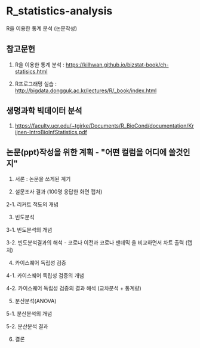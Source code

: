 # R_statistics-analysis

R을 이용한 통계 분석 (논문작성)

## 참고문헌

1. R을 이용한 통계 분석 : https://kilhwan.github.io/bizstat-book/ch-statisics.html

2. R프로그래밍 실습 : http://bigdata.dongguk.ac.kr/lectures/R/_book/index.html 

## 생명과학 빅데이터 분석

1. https://faculty.ucr.edu/~tgirke/Documents/R_BioCond/documentation/Krijnen-IntroBioInfStatistics.pdf

## 논문(ppt)작성을 위한 계획 - "어떤 컬럼을 어디에 쓸것인지"
1. 서론 : 논문을 쓰게된 계기

2. 설문조사 결과 (100명 응답한 화면 캡처)

2-1. 리커트 척도의 개념

3. 빈도분석

3-1. 빈도분석의 개념

3-2. 빈도분석결과의 해석 - 코로나 이전과 코로나 팬데믹 을 비교하면서 차트 출력 (캡처)

4. 카이스퀘어 독립성 검증

4-1. 카이스퀘어 독립성 검증의 개념

4-2. 카이스퀘어 독립성 검증의 결과 해석 (교차분석 + 통계량)

5. 분산분석(ANOVA)

5-1. 분산분석의 개념

5-2. 분산분석 결과

6. 결론




